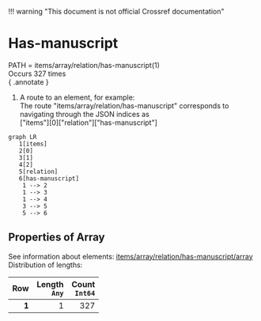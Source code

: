 !!! warning "This document is not official Crossref documentation"
# Has-manuscript
PATH = items/array/relation/has-manuscript(1)  
Occurs 327 times  
{ .annotate }

1. A route to an element, for example:  
   The route "items/array/relation/has-manuscript" corresponds to navigating through the JSON indices as  
   ["items"][0]["relation"]["has-manuscript"]  

```mermaid
graph LR
   1[items]
   2[0]
   3[1]
   4[2]
   5[relation]
   6[has-manuscript]
    1 --> 2
    1 --> 3
    1 --> 4
    3 --> 5
    5 --> 6
```


## Properties of Array
See information about elements: [items/array/relation/has-manuscript/array](array/index.md)  
Distribution of lengths:  

| **Row** | **Length**<br>`Any` | **Count**<br>`Int64` |
|--------:|--------------------:|---------------------:|
| **1**   | 1                   | 327                  |

